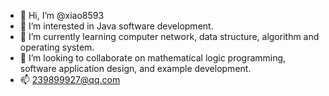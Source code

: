 - 👋 Hi, I’m @xiao8593
- 👀 I’m interested in Java software development.
- 🌱 I’m currently learning computer network, data structure, algorithm and operating system.
- 💞️ I’m looking to collaborate on mathematical logic programming, software application design, and example development.
- 📫 239899927@qq.com

<!---
xiao8593/xiao8593 is a ✨ special ✨ repository because its `README.md` (this file) appears on your GitHub profile.
You can click the Preview link to take a look at your changes.
--->
